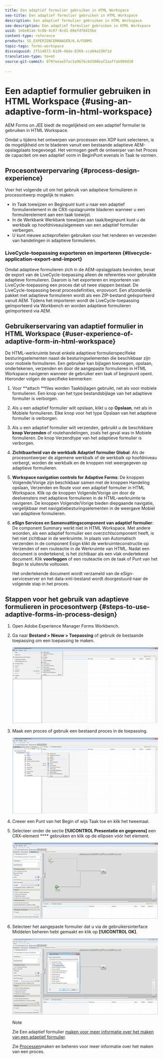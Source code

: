 ```yaml
---
title: Een adaptief formulier gebruiken in HTML Workspace
seo-title: Een adaptief formulier gebruiken in HTML Workspace
description: Een adaptief formulier gebruiken in HTML Workspace
seo-description: Een adaptief formulier gebruiken in HTML Workspace
uuid: 1ebe81ae-5c0b-4c07-8cd1-86efdf8415be
content-type: reference
products: SG_EXPERIENCEMANAGER/6.4/FORMS
topic-tags: forms-workspace
discoiquuid: 2f514072-81d9-48de-8369-cca94a330f1d
translation-type: tm+mt
source-git-commit: 0797eeae57ac5a9676c6d308eaf2aaffab999d18

---
```



# Een adaptief formulier gebruiken in HTML Workspace {#using-an-adaptive-form-in-html-workspace}

AEM Forms on JEE biedt de mogelijkheid om een adaptief formulier te gebruiken in HTML Workspace.

Omdat u tijdens het ontwerpen van processen een XDP kunt selecteren, is de mogelijkheid om te bladeren vanuit een bestaande adaptieve AEM-opslagplaats toegevoegd. Het vermogen geeft de ontwerper van het Proces de capaciteit om een adaptief vorm in BeginPunt evenals in Taak te vormen.

## Procesontwerpervaring {#process-design-experience}

Voer het volgende uit om het gebruik van adaptieve formulieren in procesontwerp mogelijk te maken:

* In Taak toewijzen en Beginpunt kunt u naar een adaptief formulierelement in de CRX-opslagruimte bladeren wanneer u een formulierelement aan een taak toewijst.
* In de Werkbank Werkbank toewijzen aan taak/beginpunt kunt u de werkbalk op hoofdniveau/algemeen van een adaptief formulier verbergen.
* U kunt nieuwe actieprofielen gebruiken voor het renderen en verzenden van handelingen in adaptieve formulieren.

### LiveCycle-toepassing exporteren en importeren {#livecycle-application-export-and-import}

Omdat adaptieve formulieren zich in de AEM-opslagplaats bevinden, bevat de export van de LiveCycle-toepassing alleen de referenties voor gebruikte adaptieve formulieren. Daarom is het exporteren en importeren van LiveCycle-toepassing een proces dat uit twee stappen bestaat. De LiveCycle-toepassing bevat procesdefinities, enzovoort. Een afzonderlijk pakket met adaptieve formulieren wordt als een ZIP-bestand geëxporteerd vanuit AEM. Tijdens het importeren wordt de LiveCycle-toepassing geïmporteerd via Workbench en worden adaptieve formulieren geïmporteerd via AEM.

## Gebruikerservaring van adaptief formulier in HTML Workspace {#user-experience-of-adaptive-form-in-html-workspace}

De HTML-werkruimte bevat enkele adaptieve formulierspecifieke besturingselementen naast de besturingselementen die beschikbaar zijn voor mobiele formulieren. Een gebruiker kan bijlagen toevoegen, opslaan, ondertekenen, verzenden en door de aangepaste formulieren in HTML Workspace navigeren wanneer de gebruiker een taak of beginpunt opent. Hieronder volgen de specifieke kenmerken:

1. Voor **attach **files worden Taakbijlagen gebruikt, net als voor mobiele formulieren. Een knop van het type bestandsbijlage van het adaptieve formulier is verborgen.

1. Als u een adaptief formulier wilt opslaan, klikt u op **Opslaan**, net als in Mobiele formulieren. Elke knop voor het type Opslaan van het adaptieve formulier is verborgen.

1. Als u een adaptief formulier wilt verzenden, gebruikt u de beschikbare **knop Verzenden** of routehandelingen, zoals het geval was in Mobiele formulieren. De knop Verzendtype van het adaptieve formulier is verborgen.

1. **Zichtbaarheid van de werkbalk Adaptief formulier Global**: Als de procesontwerper de algemene werkbalk of de werkbalk op hoofdniveau verbergt, worden de werkbalk en de knoppen niet weergegeven op adaptieve formulieren.

1. **Workspace navigation controls for Adaptive Forms**: De knoppen Volgende/Vorige zijn beschikbaar samen met de knoppen Handeling opslaan, Verzenden en Route voor een adaptief formulier in HTML Workspace. Klik op de knoppen Volgende/Vorige om door de deelvensters met adaptieve formulieren in de HTML-werkruimte te navigeren. De knoppen Volgende/Vorige bieden diepgaande navigatie, vergelijkbaar met navigatiebesturingselementen in de weergave Mobiel van adaptieve formulieren.

1. **eSign Services en Samenvattingscomponent van adaptief formulier**: De component Summary werkt niet in HTML Workspace. Met andere woorden, als een adaptief formulier een overzichtscomponent heeft, is het niet zichtbaar in de werkruimte. In plaats van Automatisch verzenden in de component Esign klikt de werkruimteconstructie op Verzenden of een routeactie in de Werkruimte van HTML. Nadat een document is ondertekend, is het zichtbaar als een vlak ondertekend document. Klik **voorleggen** of een routeactie om de taak of Punt van het Begin te sluiten/te voltooien.

   Het ondertekende document wordt verzameld van de eSign-serviceserver en het data-xml-bestand wordt doorgestuurd naar de volgende stap in het proces.

## Stappen voor het gebruik van adaptieve formulieren in procesontwerp {#steps-to-use-adaptive-forms-in-process-design}

1. Open Adobe Experience Manager Forms Workbench.

1. Ga naar **Bestand > Nieuw > Toepassing** of gebruik de bestaande toepassing om een toepassing te maken.

   ![Nieuwe toepassing maken](assets/create_new_appl.png)

1. Maak een proces of gebruik een bestaand proces in de toepassing.

   ![Nieuw proces maken](assets/create_new_process.png)

1. Creeer een Punt van het Begin of wijs Taak toe en klik het tweemaal.
1. Selecteer onder de sectie **[!UICONTROL Presentatie en gegevens]** een CRX-element **** gebruiken en klik op de ellipsen vóór het element.

   ![Een CRX-element gebruiken](assets/use_crx_asset.png)

1. Selecteer het aangepaste formulier dat u via de gebruikersinterface Middelen beheren hebt gemaakt en klik op **[!UICONTROL OK]**.

   ![Een adaptief formulier selecteren](assets/selecting_form.png)

   >[!NOTE]
   >
   >Zie Een adaptief formulier [maken voor meer informatie over het maken van een adaptief formulier](/help/forms/using/creating-adaptive-form.md).
   >
   >Zie [Processen](https://help.adobe.com/en_US/AEMForms/6.1/WorkbenchHelp/WS92d06802c76abadb-1cc35bda128261a20dd-7ff7.2.html)maken en beheren voor meer informatie over het maken van een proces.

